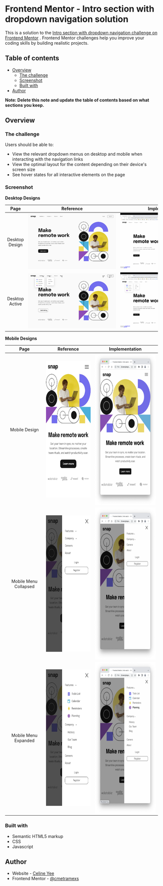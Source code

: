 # Frontend Mentor - Intro section with dropdown navigation solution

This is a solution to
the [Intro section with dropdown navigation challenge on Frontend Mentor](https://www.frontendmentor.io/challenges/intro-section-with-dropdown-navigation-ryaPetHE5)
. Frontend Mentor challenges help you improve your coding skills by building realistic projects.

## Table of contents

- [Overview](#overview)
    - [The challenge](#the-challenge)
    - [Screenshot](#screenshot)
    - [Built with](#built-with)
- [Author](#author)

**Note: Delete this note and update the table of contents based on what sections you keep.**

## Overview

### The challenge

Users should be able to:

- View the relevant dropdown menus on desktop and mobile when interacting with the navigation links
- View the optimal layout for the content depending on their device's screen size
- See hover states for all interactive elements on the page

### Screenshot

**Desktop Designs**

|    **Page**     |   <div style="width:290px">**Reference**</div>    | <div style="width:290px">**Implementation**</div> |
|:---------------:|:-------------------------------------------------:|:-------------------------------------------------:|
| Desktop Design  |     <img src="./design/desktop-design.jpg"/>      |        <img src="./samples/desktop.png"/>         |
| Desktop Active  |      <img src="./design/active-states.jpg"/>      |     <img src="./samples/desktop-active.png"/>     |

**Mobile Designs**

|        **Page**        |                             **Reference**                             |                           **Implementation**                           |
|:----------------------:|:---------------------------------------------------------------------:|:----------------------------------------------------------------------:|
|     Mobile Design      |     <img style="height:450px" src="./design/mobile-design.jpg"/>      |         <img style="height:500px" src="./samples/mobile.png"/>         |
| Mobile Menu Collapsed  | <img style="height:450px" src="./design/mobile-menu-collapsed.jpg"/>  | <img style="height:500px" src="./samples/mobile-menu-collapsed.png"/>  |
|  Mobile Menu Expanded  |  <img style="height:450px" src="./design/mobile-menu-expanded.jpg"/>  |  <img style="height:500px" src="./samples/mobile-menu-expanded.png"/>  |

### Built with

- Semantic HTML5 markup
- CSS
- Javascript


## Author

- Website - [Celine Yee](https://sg.linkedin.com/in/celine-yee-30763217a)
- Frontend Mentor - [@cmetramexs](https://www.frontendmentor.io/profile/cmetramexs)
